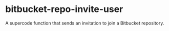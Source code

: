 # bitbucket-repo-invite-user
A supercode function that sends an invitation to join a Bitbucket repository.
